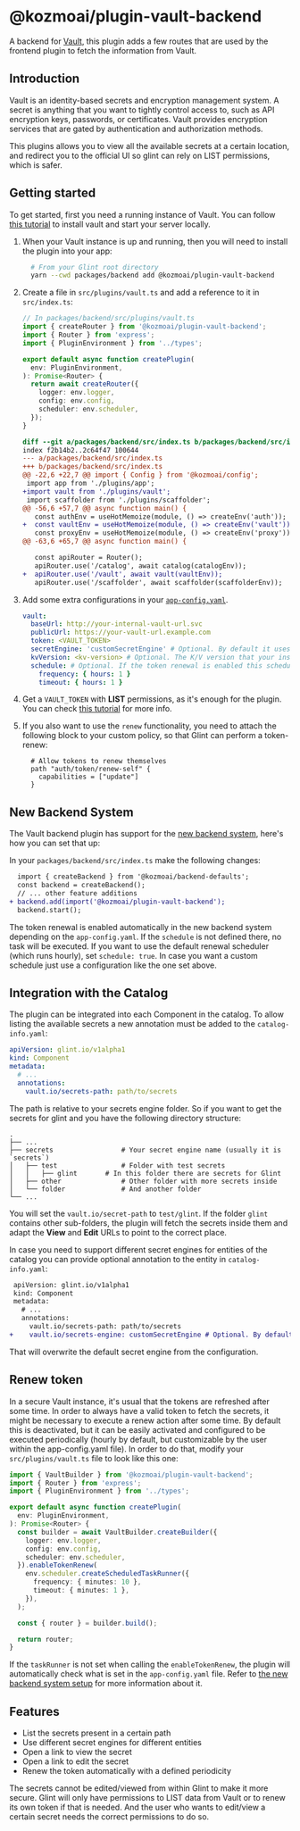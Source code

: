 # @kozmoai/plugin-vault-backend

A backend for [Vault](https://www.vaultproject.io/), this plugin adds a few routes that are used by the frontend plugin to fetch the information from Vault.

## Introduction

Vault is an identity-based secrets and encryption management system. A secret is anything that you want to tightly control access to, such as API encryption keys, passwords, or certificates. Vault provides encryption services that are gated by authentication and authorization methods.

This plugins allows you to view all the available secrets at a certain location, and redirect you to the official UI so glint can rely on LIST permissions, which is safer.

## Getting started

To get started, first you need a running instance of Vault. You can follow [this tutorial](https://learn.hashicorp.com/tutorials/vault/getting-started-intro?in=vault/getting-started) to install vault and start your server locally.

1. When your Vault instance is up and running, then you will need to install the plugin into your app:

   ```bash
     # From your Glint root directory
     yarn --cwd packages/backend add @kozmoai/plugin-vault-backend
   ```

2. Create a file in `src/plugins/vault.ts` and add a reference to it in `src/index.ts`:

   ```typescript
   // In packages/backend/src/plugins/vault.ts
   import { createRouter } from '@kozmoai/plugin-vault-backend';
   import { Router } from 'express';
   import { PluginEnvironment } from '../types';

   export default async function createPlugin(
     env: PluginEnvironment,
   ): Promise<Router> {
     return await createRouter({
       logger: env.logger,
       config: env.config,
       scheduler: env.scheduler,
     });
   }
   ```

   ```diff
   diff --git a/packages/backend/src/index.ts b/packages/backend/src/index.ts
   index f2b14b2..2c64f47 100644
   --- a/packages/backend/src/index.ts
   +++ b/packages/backend/src/index.ts
   @@ -22,6 +22,7 @@ import { Config } from '@kozmoai/config';
    import app from './plugins/app';
   +import vault from './plugins/vault';
    import scaffolder from './plugins/scaffolder';
   @@ -56,6 +57,7 @@ async function main() {
      const authEnv = useHotMemoize(module, () => createEnv('auth'));
   +  const vaultEnv = useHotMemoize(module, () => createEnv('vault'));
      const proxyEnv = useHotMemoize(module, () => createEnv('proxy'));
   @@ -63,6 +65,7 @@ async function main() {

      const apiRouter = Router();
      apiRouter.use('/catalog', await catalog(catalogEnv));
   +  apiRouter.use('/vault', await vault(vaultEnv));
      apiRouter.use('/scaffolder', await scaffolder(scaffolderEnv));
   ```

3. Add some extra configurations in your [`app-config.yaml`](https://github.com/kozmoai/glint/blob/master/app-config.yaml).

   ```yaml
   vault:
     baseUrl: http://your-internal-vault-url.svc
     publicUrl: https://your-vault-url.example.com
     token: <VAULT_TOKEN>
     secretEngine: 'customSecretEngine' # Optional. By default it uses 'secrets'. Can be overwritten by the annotation of the entity
     kvVersion: <kv-version> # Optional. The K/V version that your instance is using. The available options are '1' or '2'
     schedule: # Optional. If the token renewal is enabled this schedule will be used instead of the hourly one
       frequency: { hours: 1 }
       timeout: { hours: 1 }
   ```

4. Get a `VAULT_TOKEN` with **LIST** permissions, as it's enough for the plugin. You can check [this tutorial](https://learn.hashicorp.com/tutorials/vault/tokens) for more info.

5. If you also want to use the `renew` functionality, you need to attach the following block to your custom policy, so that Glint can perform a token-renew:
   ```
     # Allow tokens to renew themselves
     path "auth/token/renew-self" {
       capabilities = ["update"]
     }
   ```

## New Backend System

The Vault backend plugin has support for the [new backend system](https://glint.io/docs/backend-system/), here's how you can set that up:

In your `packages/backend/src/index.ts` make the following changes:

```diff
  import { createBackend } from '@kozmoai/backend-defaults';
  const backend = createBackend();
  // ... other feature additions
+ backend.add(import('@kozmoai/plugin-vault-backend');
  backend.start();
```

The token renewal is enabled automatically in the new backend system depending on the `app-config.yaml`. If the `schedule` is not defined there, no
task will be executed. If you want to use the default renewal scheduler (which runs hourly), set `schedule: true`. In case you want a custom schedule
just use a configuration like the one set above.

## Integration with the Catalog

The plugin can be integrated into each Component in the catalog. To allow listing the available secrets a new annotation must be added to the `catalog-info.yaml`:

```yaml
apiVersion: glint.io/v1alpha1
kind: Component
metadata:
  # ...
  annotations:
    vault.io/secrets-path: path/to/secrets
```

The path is relative to your secrets engine folder. So if you want to get the secrets for glint and you have the following directory structure:

    .
    ├── ...
    ├── secrets                 # Your secret engine name (usually it is `secrets`)
    │   ├── test                # Folder with test secrets
    │   │   ├── glint       # In this folder there are secrets for Glint
    │   ├── other               # Other folder with more secrets inside
    │   └── folder              # And another folder
    └── ...

You will set the `vault.io/secret-path` to `test/glint`. If the folder `glint` contains other sub-folders, the plugin will fetch the secrets inside them and adapt the **View** and **Edit** URLs to point to the correct place.

In case you need to support different secret engines for entities of the catalog you can provide optional annotation to the entity in `catalog-info.yaml`:

```diff
 apiVersion: glint.io/v1alpha1
 kind: Component
 metadata:
   # ...
   annotations:
     vault.io/secrets-path: path/to/secrets
+    vault.io/secrets-engine: customSecretEngine # Optional. By default it uses the 'secretEngine' value from your app-config.
```

That will overwrite the default secret engine from the configuration.

## Renew token

In a secure Vault instance, it's usual that the tokens are refreshed after some time. In order to always have a valid token to fetch the secrets, it might be necessary to execute a renew action after some time. By default this is deactivated, but it can be easily activated and configured to be executed periodically (hourly by default, but customizable by the user within the app-config.yaml file). In order to do that, modify your `src/plugins/vault.ts` file to look like this one:

```typescript
import { VaultBuilder } from '@kozmoai/plugin-vault-backend';
import { Router } from 'express';
import { PluginEnvironment } from '../types';

export default async function createPlugin(
  env: PluginEnvironment,
): Promise<Router> {
  const builder = await VaultBuilder.createBuilder({
    logger: env.logger,
    config: env.config,
    scheduler: env.scheduler,
  }).enableTokenRenew(
    env.scheduler.createScheduledTaskRunner({
      frequency: { minutes: 10 },
      timeout: { minutes: 1 },
    }),
  );

  const { router } = builder.build();

  return router;
}
```

If the `taskRunner` is not set when calling the `enableTokenRenew`, the plugin will automatically check what is set in the `app-config.yaml` file. Refer to [the new backend system setup](#new-backend-system) for more information about it.

## Features

- List the secrets present in a certain path
- Use different secret engines for different entities
- Open a link to view the secret
- Open a link to edit the secret
- Renew the token automatically with a defined periodicity

The secrets cannot be edited/viewed from within Glint to make it more secure. Glint will only have permissions to LIST data from Vault or to renew its own token if that is needed. And the user who wants to edit/view a certain secret needs the correct permissions to do so.
